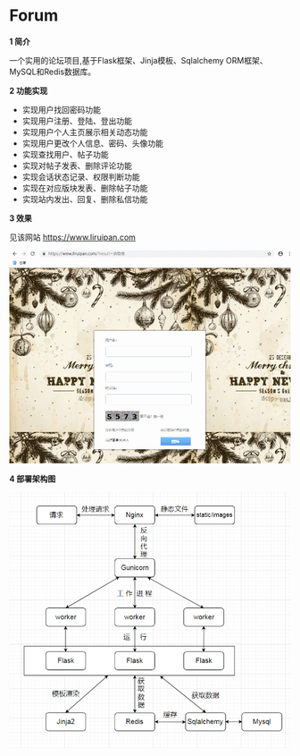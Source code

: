 # Forum
**1 简介**

一个实用的论坛项目,基于Flask框架、Jinja模板、Sqlalchemy ORM框架、MySQL和Redis数据库。


**2 功能实现**

- 实现用户找回密码功能
- 实现用户注册、登陆、登出功能
- 实现用户个人主页展示相关动态功能
- 实现用户更改个人信息、密码、头像功能
- 实现查找用户、帖子功能
- 实现对帖子发表、删除评论功能
- 实现会话状态记录、权限判断功能
- 实现在对应版块发表、删除帖子功能
- 实现站内发出、回复、删除私信功能

**3 效果**

见该网站 https://www.liruipan.com

![效果图](static/view.gif)

**4 部署架构图**

![架构图](static/struct.png)
